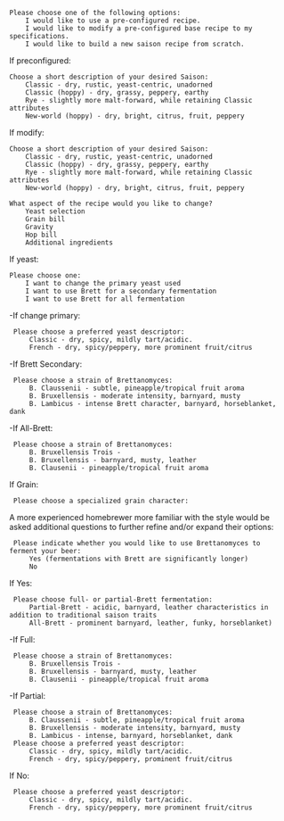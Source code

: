     Please choose one of the following options:
        I would like to use a pre-configured recipe.
        I would like to modify a pre-configured base recipe to my specifications.
        I would like to build a new saison recipe from scratch.

If preconfigured:

    Choose a short description of your desired Saison:
        Classic - dry, rustic, yeast-centric, unadorned
        Classic (hoppy) - dry, grassy, peppery, earthy
        Rye - slightly more malt-forward, while retaining Classic attributes
        New-world (hoppy) - dry, bright, citrus, fruit, peppery

If modify:

    Choose a short description of your desired Saison:
        Classic - dry, rustic, yeast-centric, unadorned
        Classic (hoppy) - dry, grassy, peppery, earthy
        Rye - slightly more malt-forward, while retaining Classic attributes
        New-world (hoppy) - dry, bright, citrus, fruit, peppery

    What aspect of the recipe would you like to change?
        Yeast selection
        Grain bill
        Gravity
        Hop bill
        Additional ingredients

If yeast:

    Please choose one:
        I want to change the primary yeast used
        I want to use Brett for a secondary fermentation
        I want to use Brett for all fermentation

-If change primary:

     Please choose a preferred yeast descriptor:
         Classic - dry, spicy, mildly tart/acidic.
         French - dry, spicy/peppery, more prominent fruit/citrus

-If Brett Secondary:

     Please choose a strain of Brettanomyces:
         B. Claussenii - subtle, pineapple/tropical fruit aroma
         B. Bruxellensis - moderate intensity, barnyard, musty
         B. Lambicus - intense Brett character, barnyard, horseblanket, dank

-If All-Brett:

     Please choose a strain of Brettanomyces:
         B. Bruxellensis Trois -
         B. Bruxellensis - barnyard, musty, leather
         B. Clausenii - pineapple/tropical fruit aroma

If Grain:

     Please choose a specialized grain character:


A more experienced homebrewer more familiar with the style would be asked
additional questions to further refine and/or expand their options:

     Please indicate whether you would like to use Brettanomyces to ferment your beer:
         Yes (fermentations with Brett are significantly longer)
         No

If Yes:

     Please choose full- or partial-Brett fermentation:
         Partial-Brett - acidic, barnyard, leather characteristics in addition to traditional saison traits
         All-Brett - prominent barnyard, leather, funky, horseblanket)

-If Full:

     Please choose a strain of Brettanomyces:
         B. Bruxellensis Trois -
         B. Bruxellensis - barnyard, musty, leather
         B. Clausenii - pineapple/tropical fruit aroma

-If Partial:

     Please choose a strain of Brettanomyces:
         B. Claussenii - subtle, pineapple/tropical fruit aroma
         B. Bruxellensis - moderate intensity, barnyard, musty
         B. Lambicus - intense, barnyard, horseblanket, dank
     Please choose a preferred yeast descriptor:
         Classic - dry, spicy, mildly tart/acidic.
         French - dry, spicy/peppery, prominent fruit/citrus

If No:

     Please choose a preferred yeast descriptor:
         Classic - dry, spicy, mildly tart/acidic.
         French - dry, spicy/peppery, more prominent fruit/citrus
